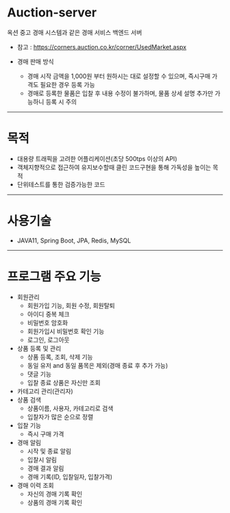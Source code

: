 # Auction-server

옥션 중고 경매 시스템과 같은 경매 서비스 백엔드 서버

- 참고 : https://corners.auction.co.kr/corner/UsedMarket.aspx

- 경매 판매 방식
    - 경매 시작 금액을 1,000원 부터 원하시는 대로 설정할 수 있으며, 즉시구매 가격도 필요한 경우 등록 가능
    - 경매로 등록한 물품은 입찰 후 내용 수정이 불가하며, 물품 상세 설명 추가만 가능하니 등록 시 주의
---
# 목적
- 대용량 트래픽을 고려한 어플리케이션(초당 500tps 이상의 API)
- 객체지향적으로 접근하여 유지보수할때 클린 코드구현을 통해 가독성을 높이는 목적
- 단위테스트를 통한 검증가능한 코드
---
# 사용기술
- JAVA11, Spring Boot, JPA, Redis, MySQL
---
# 프로그램 주요 기능
- 회원관리
    - 회원가입 기능, 회원 수정, 회원탈퇴
    - 아이디 중복 체크
    - 비밀번호 암호화
    - 회원가입시 비밀번호 확인 기능
    - 로그인, 로그아웃
- 상품 등록 및 관리
    - 상품 등록, 조회, 삭제 기능
    - 동일 유저 and 동일 품목은 제외(경매 종료 후 추가 가능)
    - 댓글 기능
    - 입찰 종료 상품은 자신만 조회
- 카테고리 관리(관리자)
- 상품 검색
    - 상품이름, 사용자, 카테고리로 검색
    - 입찰자가 많은 순으로 정렬
- 입찰 기능
    - 즉시 구매 가격
- 경매 알림
    - 시작 및 종료 알림
    - 입찰시 알림
    - 경매 결과 알림
    - 경매 기록(ID, 입찰일자, 입찰가격)
- 경매 이력 조회
    - 자신의 경매 기록 확인
    - 상품의 경매 기록 확인
